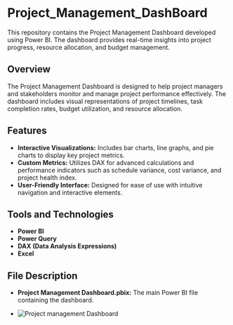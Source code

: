 # Project_Management_DashBoard



This repository contains the Project Management Dashboard developed using Power BI. The dashboard provides real-time insights into project progress, resource allocation, and budget management.

## Overview

The Project Management Dashboard is designed to help project managers and stakeholders monitor and manage project performance effectively. The dashboard includes visual representations of project timelines, task completion rates, budget utilization, and resource allocation.

## Features

- **Interactive Visualizations:** Includes bar charts, line graphs, and pie charts to display key project metrics.
- **Custom Metrics:** Utilizes DAX for advanced calculations and performance indicators such as schedule variance, cost variance, and project health index.
- **User-Friendly Interface:** Designed for ease of use with intuitive navigation and interactive elements.

## Tools and Technologies

- **Power BI**
- **Power Query**
- **DAX (Data Analysis Expressions)**
- **Excel**

## File Description

- **Project Management Dashboard.pbix:** The main Power BI file containing the dashboard.

- ![Project management Dashboard](https://github.com/user-attachments/assets/c819e624-9d83-4908-bd62-f90cff8babb1)




